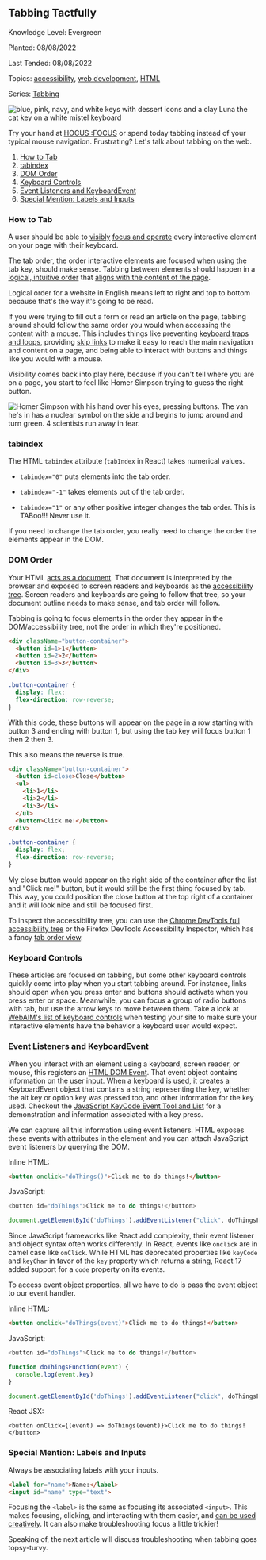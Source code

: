 ## Tabbing Tactfully

Knowledge Level: Evergreen

Planted: 08/08/2022

Last Tended: 08/08/2022

Topics: [accessibility](/topic.html?topic=accessibility), [web development](/topic.html?topic=webDevelopment), [HTML](/topic.html?topic=HTML)

Series: [Tabbing](/series.html?series=tabbing)

![blue, pink, navy, and white keys with dessert icons and a clay Luna the cat key on a white mistel keyboard](https://images.abbeyperini.com/tabbing/keyboard.jpg)

Try your hand at [HOCUS :FOCUS](https://focus.hteumeuleu.com/) or spend today tabbing instead of your typical mouse navigation. Frustrating? Let's talk about tabbing on the web.

1. [How to Tab](#how-to-tab)
2. [tabindex](#tabindex)
3. [DOM Order](#dom-order)
4. [Keyboard Controls](#keyboard-controls)
5. [Event Listeners and KeyboardEvent](#event-listeners-and-keyboardevent)
6. [Special Mention: Labels and Inputs](#special-mention-labels-and-inputs)

### How to Tab

A user should be able to [visibly](https://www.w3.org/WAI/WCAG21/quickref/?versions=2.0#focus-visible) [focus and operate](https://www.w3.org/WAI/WCAG21/quickref/#keyboard-no-exception) every interactive element on your page with their keyboard.

The tab order, the order interactive elements are focused when using the tab key, should make sense. Tabbing between elements should happen in a [logical, intuitive order](https://www.w3.org/WAI/WCAG21/quickref/?versions=2.0#focus-order) that [aligns with the content of the page](https://www.w3.org/WAI/WCAG21/quickref/?versions=2.0#meaningful-sequence).

Logical order for a website in English means left to right and top to bottom because that's the way it's going to be read.

If you were trying to fill out a form or read an article on the page, tabbing around should follow the same order you would when accessing the content with a mouse. This includes things like preventing [keyboard traps and loops](https://www.w3.org/WAI/WCAG21/quickref/#no-keyboard-trap), providing [skip links](https://www.w3.org/TR/UNDERSTANDING-WCAG20/navigation-mechanisms-skip.html) to make it easy to reach the main navigation and content on a page, and being able to interact with buttons and things like you would with a mouse.

Visibility comes back into play here, because if you can't tell where you are on a page, you start to feel like Homer Simpson trying to guess the right button.

![Homer Simpson with his hand over his eyes, pressing buttons. The van he's in has a nuclear symbol on the side and begins to jump around and turn green. 4 scientists run away in fear.](https://images.abbeyperini.com/tabbing/homer-simpson.gif)

### tabindex

The HTML `tabindex` attribute (`tabIndex` in React) takes numerical values.

- `tabindex="0"` puts elements into the tab order.

- `tabindex="-1"` takes elements out of the tab order.

- `tabindex="1"` or any other positive integer changes the tab order. This is TABoo!!! Never use it.

If you need to change the tab order, you really need to change the order the elements appear in the DOM.

### DOM Order

Your HTML [acts as a document](/blog.html?blog=HTML#:~:text=form%20controls%20later.-,Check%20your%20Outline,-Sectioning%20and%20heading). That document is interpreted by the browser and exposed to screen readers and keyboards as the [accessibility tree](https://web.dev/the-accessibility-tree/). Screen readers and keyboards are going to follow that tree, so your document outline needs to make sense, and tab order will follow.

Tabbing is going to focus elements in the order they appear in the DOM/accessibility tree, not the order in which they're positioned.

```HTML
<div className="button-container">
  <button id=1>1</button>
  <button id=2>2</button>
  <button id=3>3</button>
</div>
```

```CSS
.button-container {
  display: flex;
  flex-direction: row-reverse;
}
```

With this code, these buttons will appear on the page in a row starting with button 3 and ending with button 1, but using the tab key will focus button 1 then 2 then 3.

This also means the reverse is true.

```HTML
<div className="button-container">
  <button id=close>Close</button>
  <ul>
    <li>1</li>
    <li>2</li>
    <li>3</li>
  </ul>
  <button>Click me!</button>
</div>
```

```CSS
.button-container {
  display: flex;
  flex-direction: row-reverse;
}
```

My close button would appear on the right side of the container after the list and "Click me!" button, but it would still be the first thing focused by tab. This way, you could position the close button at the top right of a container and it will look nice and still be focused first.

To inspect the accessibility tree, you can use the [Chrome DevTools full accessibility tree](https://developer.chrome.com/blog/full-accessibility-tree/) or the Firefox DevTools Accessibility Inspector, which has a fancy [tab order view](https://firefox-source-docs.mozilla.org/devtools-user/accessibility_inspector/#show-web-page-tabbing-order).

### Keyboard Controls

These articles are focused on tabbing, but some other keyboard controls quickly come into play when you start tabbing around. For instance, links should open when you press enter and buttons should activate when you press enter or space. Meanwhile, you can focus a group of radio buttons with tab, but use the arrow keys to move between them. Take a look at [WebAIM's list of keyboard controls](https://webaim.org/techniques/keyboard/#testing) when testing your site to make sure your interactive elements have the behavior a keyboard user would expect.

### Event Listeners and KeyboardEvent

When you interact with an element using a keyboard, screen reader, or mouse, this registers an [HTML DOM Event](https://www.w3schools.com/jsref/dom_obj_event.asp). That event object contains information on the user input. When a keyboard is used, it creates a KeyboardEvent object that contains a string representing the key, whether the alt key or option key was pressed too, and other information for the key used. Checkout the [JavaScript KeyCode Event Tool and List](https://www.toptal.com/developers/keycode) for a demonstration and information associated with a key press.

We can capture all this information using event listeners. HTML exposes these events with attributes in the element and you can attach JavaScript event listeners by querying the DOM.

Inline HTML:

```HTML
<button onclick="doThings()">Click me to do things!</button>
```

JavaScript:

```JavaScript
<button id="doThings">Click me to do things!</button>

document.getElementById('doThings').addEventListener("click", doThingsFunction)
```

Since JavaScript frameworks like React add complexity, their event listener and object syntax often works differently. In React, events like `onclick` are in camel case like `onClick`. While HTML has deprecated properties like `keyCode` and `keyChar` in favor of the `key` property which returns a string, React 17 added support for a `code` property on its events.

To access event object properties, all we have to do is pass the event object to our event handler.

Inline HTML:

```HTML
<button onclick="doThings(event)">Click me to do things!</button>
```

JavaScript:

```JavaScript
<button id="doThings">Click me to do things!</button>

function doThingsFunction(event) {
  console.log(event.key)
}

document.getElementById('doThings').addEventListener("click", doThingsFunction)
```

React JSX:

```JSX
<button onClick={(event) => doThings(event)}>Click me to do things!</button>
```

### Special Mention: Labels and Inputs

Always be associating labels with your inputs.

```HTML
<label for="name">Name:</label>
<input id="name" type="text">
```

Focusing the `<label>` is the same as focusing its associated `<input>`. This makes focusing, clicking, and interacting with them easier, and [can be used creatively](/blog.html?blog=audit-3). It can also make troubleshooting focus a little trickier!

Speaking of, the next article will discuss troubleshooting when tabbing goes topsy-turvy.
